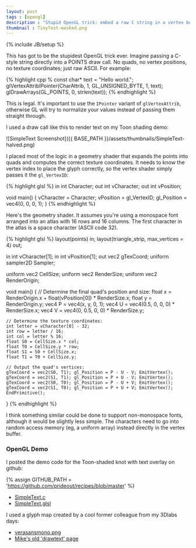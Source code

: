 ```yaml
---
layout: post
tags : [opengl]
description : "Stupid OpenGL trick: embed a raw C string in a vertex buffer."
thumbnail : TinyText-masked.png
---
```

{% include JB/setup %}

This has got to be the stupidest OpenGL trick ever.  Imagine passing a C-style string directly into a POINTS draw call. No quads, no vertex positions, no texture coordinates; just raw ASCII.  For example:

{% highlight cpp %
const char* text = "Hello world.";
glVertexAttribIPointer(CharAttrib, 1, GL_UNSIGNED_BYTE, 1, text);
glDrawArrays(GL_POINTS, 0, strlen(text));
{% endhighlight %}

This is legal.  It's important to use the `IPointer` variant of `glVertexAttrib`, otherwise GL will try to normalize your values instead of passing them straight through.

I used a draw call like this to render text on my Toon shading demo:

![SimpleText Screenshot]({{ BASE_PATH }}/assets/thumbnails/SimpleText-halved.png)

I placed most of the logic in a geometry shader that expands the points into quads and computes the correct texture coordinates.  It needs to know the vertex index to place the glyph correctly, so the vertex shader simply passes it the `gl_VertexID`:

{% highlight glsl %}
in int Character;
out int vCharacter;
out int vPosition;

void main()
{
    vCharacter = Character;
    vPosition = gl_VertexID;
    gl_Position = vec4(0, 0, 0, 1);
}
{% endhighlight %}

Here's the geometry shader.  It assumes you're using a monospace font arranged into an atlas with 16 rows and 16 columns.  The first character in the atlas is a space character (ASCII code 32).

{% highlight glsl %}
layout(points) in;
layout(triangle_strip, max_vertices = 4) out;

in int vCharacter[1];
in int vPosition[1];
out vec2 gTexCoord;
uniform sampler2D Sampler;

uniform vec2 CellSize;
uniform vec2 RenderSize;
uniform vec2 RenderOrigin;

void main()
{
    // Determine the final quad's position and size:
    float x = RenderOrigin.x + float(vPosition[0]) * RenderSize.x;
    float y = RenderOrigin.y;
    vec4 P = vec4(x, y, 0, 1);
    vec4 U = vec4(0.5, 0, 0, 0) * RenderSize.x;
    vec4 V = vec4(0, 0.5, 0, 0) * RenderSize.y;

    // Determine the texture coordinates:
    int letter = vCharacter[0] - 32;
    int row = letter / 16;
    int col = letter % 16;
    float S0 = CellSize.x * col;
    float T0 = CellSize.y * row;
    float S1 = S0 + CellSize.x;
    float T1 = T0 + CellSize.y;

    // Output the quad's vertices:
    gTexCoord = vec2(S0, T1); gl_Position = P - U - V; EmitVertex();
    gTexCoord = vec2(S1, T1); gl_Position = P + U - V; EmitVertex();
    gTexCoord = vec2(S0, T0); gl_Position = P - U + V; EmitVertex();
    gTexCoord = vec2(S1, T0); gl_Position = P + U + V; EmitVertex();
    EndPrimitive();
}
{% endhighlight %}

I think something similar could be done to support non-monospace fonts, although it would be slightly less simple.  The characters need to go into random access memory (eg, a uniform array) instead directly in the vertex buffer.

### OpenGL Demo

I posted the demo code for the Toon-shaded knot with text overlay on github:

{% assign GITHUB_PATH = 'https://github.com/prideout/recipes/blob/master' %}

*   [SimpleText.c]({{GITHUB_PATH}}/demo-SimpleText.c)
*   [SimpleText.glsl]({{GITHUB_PATH}}/demo-SimpleText.glsl)

I used a glyph map created by a cool former colleague from my 3Dlabs days:

*   [verasansmono.png]({{GITHUB_PATH}}/verasansmono.png)
*   [Mike's old 'drawtext' page](http://mew.cx/drawtext/drawtext.html)
